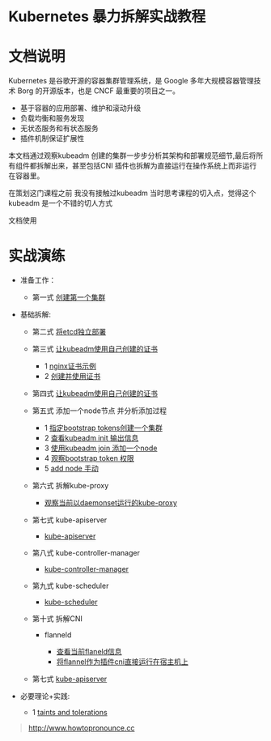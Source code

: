 # Kubernetes 暴力拆解实战教程



# 文档说明

Kubernetes 是谷歌开源的容器集群管理系统，是 Google 多年大规模容器管理技术 Borg 的开源版本，也是 CNCF 最重要的项目之一。

- 基于容器的应用部署、维护和滚动升级
- 负载均衡和服务发现
- 无状态服务和有状态服务
- 插件机制保证扩展性



本文档通过观察kubeadm 创建的集群一步步分析其架构和部署规范细节,最后将所有组件都拆解出来，甚至包括CNI 插件也拆解为直接运行在操作系统上而非运行在容器里。



在策划这门课程之前 我没有接触过kubeadm  当时思考课程的切入点，觉得这个kubeadm 是一个不错的切人方式

文档使用

# 实战演练

- 准备工作：
  
  - 第一式  [创建第一个集群](./first-cluster/first-cluster.md)
  
- 基础拆解: 

  - 第二式  [将etcd独立部署](./etcd/etcd-add.md)
  
  - 第三式  [让kubeadm使用自己创建的证书](./certs/2-暴力拆解第二式-使用自己的证书.md) 
      - 1  [nginx证书示例](./certs/https-双向认证.md)
     - 2  [创建并使用证书](./certs/2-暴力拆解第二式-使用自己的证书.md)
     
  - 第四式  [让kubeadm使用自己创建的证书](./certs/2-暴力拆解第二式-使用自己的证书.md) 
  
  - 第五式  添加一个node节点 并分析添加过程
      - 1 [指定bootstrap tokens创建一个集群](./kubelet/define-token-install-cluster.md)
      - 2 [查看kubeadm init 输出信息](./kubelet/output.md)
      - 3 [使用kubeadm join 添加一个node](./kubelet/kubeadm-join-node.md)
      - 4  [观察bootstrap token 权限](./kubelet/kubelet.md)
      - 5  [add node 手动](./kubelet/add-node.md)
      
  - 第六式  拆解kube-proxy
    
      - [观察当前以daemonset运行的kube-proxy](./kube-proxy/daemonset-kube-proxy.md)

  - 第七式 kube-apiserver
    
      - [kube-apiserver](./kube-apiserver/kube-apiserver.md)
  - 第八式 kube-controller-manager
    
      - [kube-controller-manager](./kube-controller-manager/kube-controller-manager.md)
  - 第九式 kube-scheduler
    
      - [kube-scheduler](./kube-scheduler/kube-scheduler.md)
    
  - 第十式 拆解CNI
    
      - flanneld
      
          - [查看当前flaneld信息](./cni/flanneld.md)
          - [将flannel作为插件cni直接运行在宿主机上](./cni/run-flanneld.md)
      
  - 第七式  [kube-apiserver](./kube-api/kube-api.md) 
  


- 必要理论+实践: 

  - 1  [taints and tolerations](./taints-tolerations/taints-tolerations.md)

   





> http://www.howtopronounce.cc







​	





















